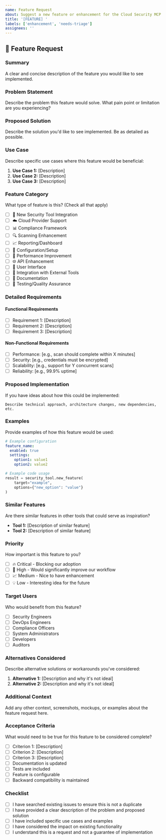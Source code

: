 ```yaml
---
name: Feature Request
about: Suggest a new feature or enhancement for the Cloud Security MCP Server
title: '[FEATURE] '
labels: ['enhancement', 'needs-triage']
assignees: ''
---
```


## 🚀 Feature Request

### Summary
A clear and concise description of the feature you would like to see implemented.

### Problem Statement
Describe the problem this feature would solve. What pain point or limitation are you experiencing?

### Proposed Solution
Describe the solution you'd like to see implemented. Be as detailed as possible.

### Use Case
Describe specific use cases where this feature would be beneficial:

1. **Use Case 1:** [Description]
2. **Use Case 2:** [Description]
3. **Use Case 3:** [Description]

### Feature Category
What type of feature is this? (Check all that apply)
- [ ] 🔐 New Security Tool Integration
- [ ] ☁️ Cloud Provider Support
- [ ] 📊 Compliance Framework
- [ ] 🔍 Scanning Enhancement
- [ ] 📈 Reporting/Dashboard
- [ ] 🔧 Configuration/Setup
- [ ] 🚀 Performance Improvement
- [ ] 🌐 API Enhancement
- [ ] 📱 User Interface
- [ ] 🔗 Integration with External Tools
- [ ] 📝 Documentation
- [ ] 🧪 Testing/Quality Assurance

### Detailed Requirements

#### Functional Requirements
- [ ] Requirement 1: [Description]
- [ ] Requirement 2: [Description]
- [ ] Requirement 3: [Description]

#### Non-Functional Requirements
- [ ] Performance: [e.g., scan should complete within X minutes]
- [ ] Security: [e.g., credentials must be encrypted]
- [ ] Scalability: [e.g., support for Y concurrent scans]
- [ ] Reliability: [e.g., 99.9% uptime]

### Proposed Implementation
If you have ideas about how this could be implemented:

```
Describe technical approach, architecture changes, new dependencies, etc.
```

### Examples
Provide examples of how this feature would be used:

```yaml
# Example configuration
feature_name:
  enabled: true
  settings:
    option1: value1
    option2: value2
```

```python
# Example code usage
result = security_tool.new_feature(
    target="example",
    options={"new_option": "value"}
)
```

### Similar Features
Are there similar features in other tools that could serve as inspiration?
- **Tool 1:** [Description of similar feature]
- **Tool 2:** [Description of similar feature]

### Priority
How important is this feature to you?
- [ ] 🔥 Critical - Blocking our adoption
- [ ] 🚨 High - Would significantly improve our workflow
- [ ] 📈 Medium - Nice to have enhancement
- [ ] 💡 Low - Interesting idea for the future

### Target Users
Who would benefit from this feature?
- [ ] Security Engineers
- [ ] DevOps Engineers
- [ ] Compliance Officers
- [ ] System Administrators
- [ ] Developers
- [ ] Auditors

### Alternatives Considered
Describe alternative solutions or workarounds you've considered:

1. **Alternative 1:** [Description and why it's not ideal]
2. **Alternative 2:** [Description and why it's not ideal]

### Additional Context
Add any other context, screenshots, mockups, or examples about the feature request here.

### Acceptance Criteria
What would need to be true for this feature to be considered complete?

- [ ] Criterion 1: [Description]
- [ ] Criterion 2: [Description]
- [ ] Criterion 3: [Description]
- [ ] Documentation is updated
- [ ] Tests are included
- [ ] Feature is configurable
- [ ] Backward compatibility is maintained

### Checklist
- [ ] I have searched existing issues to ensure this is not a duplicate
- [ ] I have provided a clear description of the problem and proposed solution
- [ ] I have included specific use cases and examples
- [ ] I have considered the impact on existing functionality
- [ ] I understand this is a request and not a guarantee of implementation
